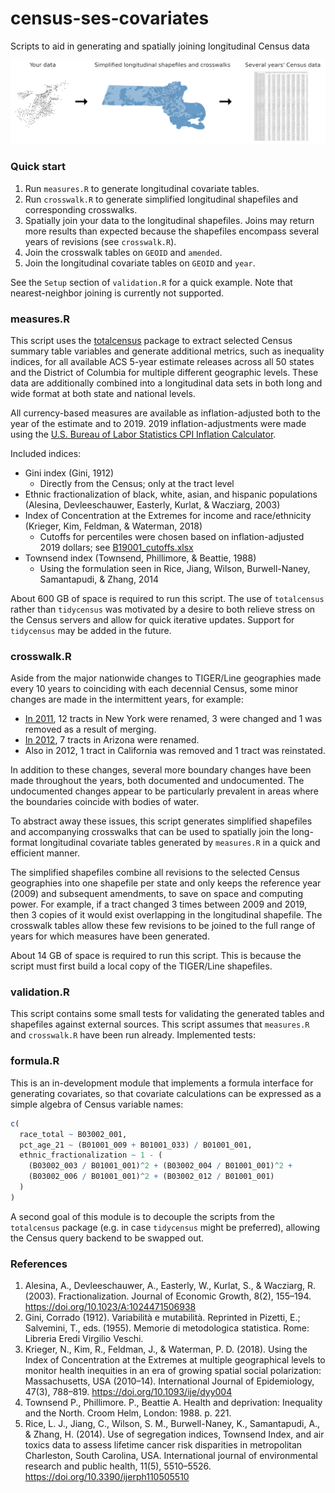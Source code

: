# census-ses-covariates

Scripts to aid in generating and spatially joining longitudinal Census data

![Workflow](workflow.png)

### Quick start

1. Run `measures.R` to generate longitudinal covariate tables.
2. Run `crosswalk.R` to generate simplified longitudinal shapefiles and corresponding crosswalks.
3. Spatially join your data to the longitudinal shapefiles. Joins may return more results than expected because the shapefiles encompass several years of revisions (see `crosswalk.R`).
4. Join the crosswalk tables on `GEOID` and `amended`.
5. Join the longitudinal covariate tables on `GEOID` and `year`.

See the `Setup` section of `validation.R` for a quick example. Note that nearest-neighbor joining is currently not supported.

### measures.R

This script uses the [totalcensus](https://github.com/GL-Li/totalcensus) package to extract selected Census summary table variables and generate additional metrics, such as inequality indices, for all available ACS 5-year estimate releases across all 50 states and the District of Columbia for multiple different geographic levels. These data are additionally combined into a longitudinal data sets in both long and wide format at both state and national levels.

All currency-based measures are available as inflation-adjusted both to the year of the estimate and to 2019. 2019 inflation-adjustments were made using the [U.S. Bureau of Labor Statistics CPI Inflation Calculator](https://www.bls.gov/data/inflation_calculator.htm).

Included indices:

* Gini index (Gini, 1912)
    * Directly from the Census; only at the tract level
* Ethnic fractionalization of black, white, asian, and hispanic populations (Alesina, Devleeschauwer, Easterly, Kurlat, & Wacziarg, 2003)
* Index of Concentration at the Extremes for income and race/ethnicity (Krieger, Kim, Feldman, & Waterman, 2018)
    * Cutoffs for percentiles were chosen based on inflation-adjusted 2019 dollars; see [B19001_cutoffs.xlsx](inputs/B19001_cutoffs.xlsx)
* Townsend index (Townsend, Phillimore, & Beattie, 1988)
    * Using the formulation seen in Rice, Jiang, Wilson, Burwell-Naney, Samantapudi, & Zhang, 2014

About 600 GB of space is required to run this script. The use of `totalcensus` rather than `tidycensus` was motivated by a desire to both relieve stress on the Census servers and allow for quick iterative updates. Support for `tidycensus` may be added in the future.

### crosswalk.R

Aside from the major nationwide changes to TIGER/Line geographies made every 10 years to coinciding with each decennial Census, some minor changes are made in the intermittent years, for example:

* [In 2011](https://www.census.gov/programs-surveys/acs/technical-documentation/table-and-geography-changes/2011/geography-changes.html), 12 tracts in New York were renamed, 3 were changed and 1 was removed as a result of merging.
* [In 2012](https://www.census.gov/programs-surveys/acs/technical-documentation/table-and-geography-changes/2012/geography-changes.html), 7 tracts in Arizona were renamed.
* Also in 2012, 1 tract in California was removed and 1 tract was reinstated.

In addition to these changes, several more boundary changes have been made throughout the years, both documented and undocumented. The undocumented changes appear to be particularly prevalent in areas where the boundaries coincide with bodies of water.

To abstract away these issues, this script generates simplified shapefiles and accompanying crosswalks that can be used to spatially join the long-format longitudinal covariate tables generated by `measures.R` in a quick and efficient manner.

The simplified shapefiles combine all revisions to the selected Census geographies into one shapefile per state and only keeps the reference year (2009) and subsequent amendments, to save on space and computing power. For example, if a tract changed 3 times between 2009 and 2019, then 3 copies of it would exist overlapping in the longitudinal shapefile. The crosswalk tables allow these few revisions to be joined to the full range of years for which measures have been generated.

About 14 GB of space is required to run this script. This is because the script must first build a local copy of the TIGER/Line shapefiles.

### validation.R

This script contains some small tests for validating the generated tables and shapefiles against external sources. This script assumes that `measures.R` and `crosswalk.R` have been run already. Implemented tests:

### formula.R

This is an in-development module that implements a formula interface for generating covariates, so that covariate calculations can be expressed as a simple algebra of Census variable names:

```r
c(
  race_total ~ B03002_001,
  pct_age_21 ~ (B01001_009 + B01001_033) / B01001_001,
  ethnic_fractionalization ~ 1 - (
    (B03002_003 / B01001_001)^2 + (B03002_004 / B01001_001)^2 +
    (B03002_006 / B01001_001)^2 + (B03002_012 / B01001_001)
  )
)
```

A second goal of this module is to decouple the scripts from the `totalcensus` package (e.g. in case `tidycensus` might be preferred), allowing the Census query backend to be swapped out.

### References

1. Alesina, A., Devleeschauwer, A., Easterly, W., Kurlat, S., & Wacziarg, R. (2003). Fractionalization. Journal of Economic Growth, 8(2), 155–194. https://doi.org/10.1023/A:1024471506938
2. Gini, Corrado (1912). Variabilità e mutabilità. Reprinted in Pizetti, E.; Salvemini, T., eds. (1955). Memorie di metodologica statistica. Rome: Libreria Eredi Virgilio Veschi.
3. Krieger, N., Kim, R., Feldman, J., & Waterman, P. D. (2018). Using the Index of Concentration at the Extremes at multiple geographical levels to monitor health inequities in an era of growing spatial social polarization: Massachusetts, USA (2010–14). International Journal of Epidemiology, 47(3), 788–819. https://doi.org/10.1093/ije/dyy004
4. Townsend P., Phillimore. P., Beattie A. Health and deprivation: Inequality and the North. Croom Helm, London: 1988. p. 221.
5. Rice, L. J., Jiang, C., Wilson, S. M., Burwell-Naney, K., Samantapudi, A., & Zhang, H. (2014). Use of segregation indices, Townsend Index, and air toxics data to assess lifetime cancer risk disparities in metropolitan Charleston, South Carolina, USA. International journal of environmental research and public health, 11(5), 5510–5526. https://doi.org/10.3390/ijerph110505510